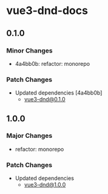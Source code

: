 # vue3-dnd-docs

## 0.1.0

### Minor Changes

- 4a4bb0b: refactor: monorepo

### Patch Changes

- Updated dependencies [4a4bb0b]
  - vue3-dnd@0.1.0

## 1.0.0

### Major Changes

- refactor: monorepo

### Patch Changes

- Updated dependencies
  - vue3-dnd@1.0.0
